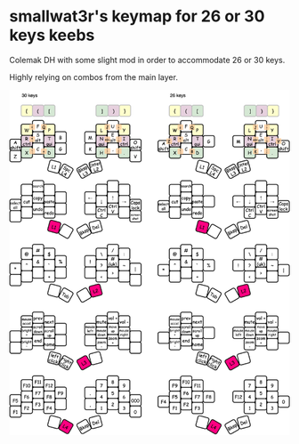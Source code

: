 # smallwat3r's keymap for 26 or 30 keys keebs

Colemak DH with some slight mod in order to accommodate 26 or 30 keys.

Highly relying on combos from the main layer.

![keymap](./images/keymap.svg)

